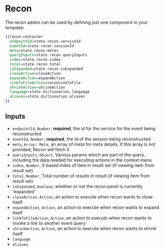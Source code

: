 # Recon

The recon addon can be used by defining just one component in your template:

```hbs
{{recon-container
  endpointId=state.recon.serviceId
  eventId=state.recon.sessionId
  meta=state.recon.metas
  queryInputs=state.recon.queryInputs
  index=state.recon.index
  total=state.recon.total
  isExpanded=state.recon.isExpanded
  closeAction=closeAction
  expandAction=expandAction
  linkToFileAction=reconLinkToFile
  shrinkAction=shrinkAction
  language=state.dictionaries.language
  aliases=state.dictionaries.aliases
}}
```

## Inputs

* `endpointId`, `Number`, __required__, the id for the service for the event being reconstructed
* `eventId`, `Number`, __required__, the id of the session being reconstructed
* `meta`, `Array: Meta`, an array of meta for meta details, if this array is not provided, Recon will fetch it
* `queryInputs`, `Object`, Various params which are part of the query, including the data needed for executing actions in the context menu
* `index`, `Number`, 0 based index of item in result set (if viewing item from result set)
* `total`, `Number`, Total number of results in result (if viewing item from result set)
* `isExpanded`, `boolean`, whether or not the recon panel is currently 'expanded'
* `closeAction`, `Action`, an action to execute when recon wants to close itself
* `expandAction`, `Action`, an action to execute when recon wants to expand itself
* `linkToFileAction`, `Action`, an action to execute when recon wants to invoke a link to another event query
* `shrinkAction`, `Action`, an action to execute when recon wants to shrink itself
* `language`
* `aliases`